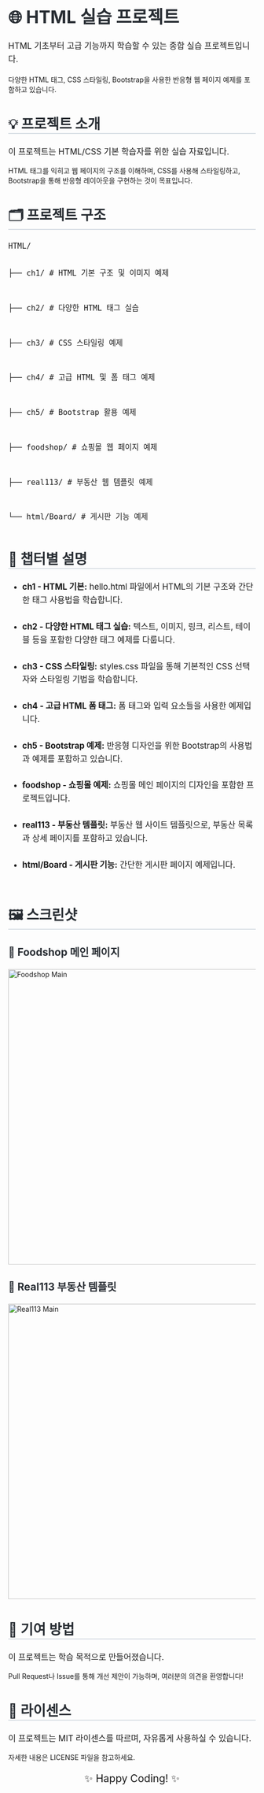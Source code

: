 <h1 style="font-size: 2.5em; color: #282d33;">🌐 HTML 실습 프로젝트</h1>

<p style="font-size: 1.2em; line-height: 1.6;">
  HTML 기초부터 고급 기능까지 학습할 수 있는 종합 실습 프로젝트입니다. <br>
  
  다양한 HTML 태그, CSS 스타일링, Bootstrap을 사용한 반응형 웹 페이지 예제를 포함하고 있습니다.
  
</p>

<h2 style="font-size: 2em; border-bottom: 2px solid #d8dee4; color: #282d33;">💡 프로젝트 소개</h2>
<p style="font-size: 1.2em;">
  이 프로젝트는 HTML/CSS 기본 학습자를 위한 실습 자료입니다. <br>
  
  HTML 태그를 익히고 웹 페이지의 구조를 이해하며, CSS를 사용해 스타일링하고, Bootstrap을 통해 반응형 레이아웃을 구현하는 것이 목표입니다.
</p>

<h2 style="font-size: 2em; border-bottom: 2px solid #d8dee4; color: #282d33;">🗂️ 프로젝트 구조</h2>
<pre style="font-size: 1.1em;">
HTML/
  
├── ch1/           # HTML 기본 구조 및 이미지 예제 

  
├── ch2/           # 다양한 HTML 태그 실습

├── ch3/           # CSS 스타일링 예제

├── ch4/           # 고급 HTML 및 폼 태그 예제

├── ch5/           # Bootstrap 활용 예제

├── foodshop/      # 쇼핑몰 웹 페이지 예제

├── real113/       # 부동산 웹 템플릿 예제

└── html/Board/    # 게시판 기능 예제
</pre>

<h2 style="font-size: 2em; border-bottom: 2px solid #d8dee4; color: #282d33;">📖 챕터별 설명</h2>
<ul style="font-size: 1.2em; line-height: 1.6;">
  <li><b>ch1 - HTML 기본:</b> hello.html 파일에서 HTML의 기본 구조와 간단한 태그 사용법을 학습합니다.</li> <br>
  
  <li><b>ch2 - 다양한 HTML 태그 실습:</b> 텍스트, 이미지, 링크, 리스트, 테이블 등을 포함한 다양한 태그 예제를 다룹니다.</li> <br>
  
  <li><b>ch3 - CSS 스타일링:</b> styles.css 파일을 통해 기본적인 CSS 선택자와 스타일링 기법을 학습합니다.</li> <br>
  
  <li><b>ch4 - 고급 HTML 폼 태그:</b> 폼 태그와 입력 요소들을 사용한 예제입니다.</li> <br>
  
  <li><b>ch5 - Bootstrap 예제:</b> 반응형 디자인을 위한 Bootstrap의 사용법과 예제를 포함하고 있습니다.</li> <br>
  
  <li><b>foodshop - 쇼핑몰 예제:</b> 쇼핑몰 메인 페이지의 디자인을 포함한 프로젝트입니다.</li> <br>
  
  <li><b>real113 - 부동산 템플릿:</b> 부동산 웹 사이트 템플릿으로, 부동산 목록과 상세 페이지를 포함하고 있습니다.</li> <br>
  
  <li><b>html/Board - 게시판 기능:</b> 간단한 게시판 페이지 예제입니다.</li> <br>
</ul>

<h2 style="font-size: 2em; border-bottom: 2px solid #d8dee4; color: #282d33;">🖼️ 스크린샷</h2>

<h3 style="font-size: 1.5em; color: #282d33;">📌 Foodshop 메인 페이지</h3>
<img src="/HTML/foodshop/images/foodshop.jpg" alt="Foodshop Main" width="600">

<h3 style="font-size: 1.5em; color: #282d33;">📌 Real113 부동산 템플릿</h3>
<img src="/HTML/real113/images/real113.jpg" alt="Real113 Main" width="600">


<h2 style="font-size: 2em; border-bottom: 2px solid #d8dee4; color: #282d33;">🤝 기여 방법</h2>
<p style="font-size: 1.2em;">
  이 프로젝트는 학습 목적으로 만들어졌습니다. <br>
  
  Pull Request나 Issue를 통해 개선 제안이 가능하며, 여러분의 의견을 환영합니다!
</p>

<h2 style="font-size: 2em; border-bottom: 2px solid #d8dee4; color: #282d33;">📄 라이센스</h2>
<p style="font-size: 1.2em;">
  이 프로젝트는 MIT 라이센스를 따르며, 자유롭게 사용하실 수 있습니다. <br>
  
  자세한 내용은 LICENSE 파일을 참고하세요.
</p>

<p style="font-size: 1.5em; text-align: center;">✨ Happy Coding! ✨</p>
